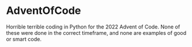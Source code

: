 ﻿# AdventOfCode

Horrible terrible coding in Python for the 2022 Advent of Code. None of these were done in the correct timeframe, and none are examples of good or smart code.
